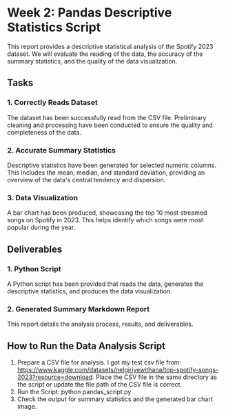 # Week 2: Pandas Descriptive Statistics Script

This report provides a descriptive statistical analysis of the Spotify 2023 dataset. We will evaluate the reading of the data, the accuracy of the summary statistics, and the quality of the data visualization.

## Tasks

### 1. Correctly Reads Dataset 

The dataset has been successfully read from the CSV file. Preliminary cleaning and processing have been conducted to ensure the quality and completeness of the data.

### 2. Accurate Summary Statistics 

Descriptive statistics have been generated for selected numeric columns. This includes the mean, median, and standard deviation, providing an overview of the data's central tendency and dispersion.

### 3. Data Visualization 

A bar chart has been produced, showcasing the top 10 most streamed songs on Spotify in 2023. This helps identify which songs were most popular during the year.

## Deliverables

### 1. Python Script
A Python script has been provided that reads the data, generates the descriptive statistics, and produces the data visualization.

### 2. Generated Summary Markdown Report

This report details the analysis process, results, and deliverables.

## How to Run the Data Analysis Script
1. Prepare a CSV file for analysis. I got my test csv file from: https://www.kaggle.com/datasets/nelgiriyewithana/top-spotify-songs-2023?resource=download. 
   Place the CSV file in the same directory as the script or update the file path of the CSV file is correct.
2. Run the Script: python pandas_script.py
3. Check the output for summary statistics and the generated bar chart image.
